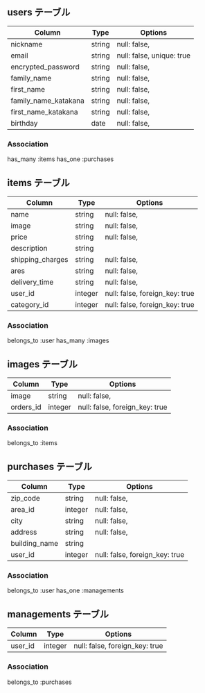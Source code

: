 

## users テーブル

|          Column        |    Type   |            Options             |
| ------------------     | --------- | ------------------------------ |
| nickname               | string    | null: false,                   |
| email                  | string    | null: false,  unique: true     |
| encrypted_password     | string    | null: false,                   |
| family_name            | string    | null: false,                   |
| first_name             | string    | null: false,                   |
| family_name_katakana   | string    | null: false,                   |
| first_name_katakana    | string    | null: false,                   |
| birthday               | date      | null: false,                   |


### Association
has_many :items 
has_one  :purchases





## items テーブル

|          Column        |    Type   |            Options               |
| ---------------------  | --------- | ------------------------------   |
| name                   | string    | null: false,                     |
| image                  | string    | null: false,                     |
| price                  | string    | null: false,                     |
| description            | string    |                                  |
| shipping_charges       | string    | null: false,                     |
| ares                   | string    | null: false,                     |
| delivery_time          | string    | null: false,                     |
| user_id                | integer   | null: false,  foreign_key: true  |
| category_id            | integer   | null: false,  foreign_key: true  |



### Association
belongs_to   :user 
has_many     :images 



## images テーブル

|       Column        |     Type      |              Options               |
| ------------------  | ------------- | ---------------------------------- |
| image               | string        | null: false,                       |
| orders_id           | integer       | null: false,    foreign_key: true  |



### Association
belongs_to :items





##  purchases テーブル

|          Column         |    Type   |            Options               |
| ---------------------   | --------- | ------------------------------   |
| zip_code                | string    | null: false,                     |
| area_id                 | integer   | null: false,                     |
| city                    | string    | null: false,                     |
| address                 | string    | null: false,                     |
| building_name           | string    |                                  |
| user_id                 | integer   | null: false,  foreign_key: true  |


### Association
belongs_to :user 
has_one :managements


## managements テーブル

|       Column        |     Type      |              Options               |
| ------------------  | ------------- | ---------------------------------- |
| user_id             | integer       | null: false,  foreign_key: true    |



### Association
belongs_to :purchases